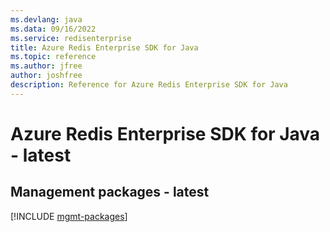 ```yaml
---
ms.devlang: java
ms.data: 09/16/2022
ms.service: redisenterprise
title: Azure Redis Enterprise SDK for Java
ms.topic: reference
ms.author: jfree
author: joshfree
description: Reference for Azure Redis Enterprise SDK for Java
---
```

# Azure Redis Enterprise SDK for Java - latest

## Management packages - latest
[!INCLUDE [mgmt-packages](redis-enterprise-mgmt-index.md)]